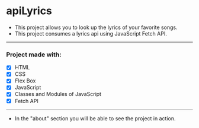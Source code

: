 # **apiLyrics**
- This project allows you to look up the lyrics of your favorite songs.
- This project consumes a lyrics api using JavaScript Fetch API.

------------
### **Project made with:**

- [x] HTML
- [x] CSS
- [x] Flex Box
- [x] JavaScript
- [x] Classes and Modules of JavaScript
- [x] Fetch API

------------
- In the "about" section you will be able to see the project in action.